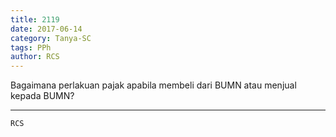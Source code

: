 ```yaml
---
title: 2119
date: 2017-06-14
category: Tanya-SC
tags: PPh
author: RCS
---
```


Bagaimana perlakuan pajak apabila membeli dari BUMN atau menjual kepada BUMN?

---



`RCS`

